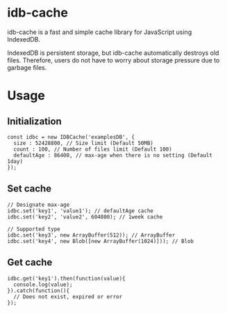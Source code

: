 # idb-cache

idb-cache is a fast and simple cache library for JavaScript using IndexedDB.

IndexedDB is persistent storage, but idb-cache automatically destroys old files. Therefore, users do not have to worry about storage pressure due to garbage files.

# Usage

## Initialization

```
const idbc = new IDBCache('examplesDB', {
  size : 52428800, // Size limit (Default 50MB)
  count : 100, // Number of files limit (Default 100)
  defaultAge : 86400, // max-age when there is no setting (Default 1day)
});
```

## Set cache

```
// Designate max-age
idbc.set('key1', 'value1'); // defaultAge cache
idbc.set('key2', 'value2', 604800); // 1week cache

// Supported type
idbc.set('key3', new ArrayBuffer(512)); // ArrayBuffer
idbc.set('key4', new Blob([new ArrayBuffer(1024)])); // Blob
```

## Get cache

```
idbc.get('key1').then(function(value){
  console.log(value);
}).catch(function(){
  // Does not exist, expired or error
});
```
